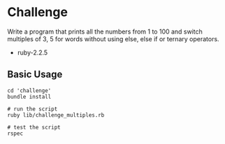# Challenge

Write a program that prints all the numbers from 1 to 100 and switch multiples of 3, 5 for words
without using else, else if or ternary operators.

- ruby-2.2.5

## Basic Usage

```shell
cd 'challenge'
bundle install

# run the script
ruby lib/challenge_multiples.rb

# test the script
rspec
```

